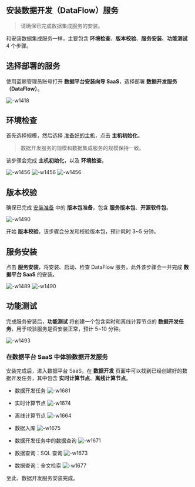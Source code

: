 ## 安装数据开发（DataFlow）服务 
> 请确保已完成数据集成服务的安装。 

和安装数据集成服务一样，主要包含 **环境检查**、**版本校验**、**服务安装**、**功能测试** 4 个步骤。

## 选择部署的服务
使用蓝鲸管理员账号打开 **数据平台安装向导 SaaS**，选择部署 **数据开发服务（DataFlow）**。

![-w1418](media/15891910784148.jpg)

## 环境检查
首先选择规模，然后选择 [准备好的主机](./prepare.md)，点击 **主机初始化**。
> 数据开发服务的规模和数据集成服务的规模保持一致。

该步骤会完成 **主机初始化**，以及 **环境检查**。

![-w1456](media/15891975868476.jpg)
![-w1456](media/15891975378071.jpg)
![-w1456](media/15891975595037.jpg)


## 版本校验

确保已完成 [安装准备](./prepare.md) 中的 **版本包准备**，包含 **服务版本包**、**开源软件包**。

![-w1490](media/15891916343995.jpg)

开始 **版本校验**，该步骤会分发和校验版本包，预计耗时 3~5 分钟。

## 服务安装

点击 **服务安装**，将安装、启动、检查 DataFlow 服务，此外该步骤会一并完成 **数据平台 SaaS** 的安装。

![-w1489](media/15891917172369.jpg)
![-w1490](media/15891917315173.jpg)

## 功能测试
完成服务安装后，**功能测试** 将创建一个包含实时和离线计算节点的 **数据开发任务**，用于校验服务是否安装正常，预计 5~10 分钟。

![-w1493](media/15891917581393.jpg)

### 在数据平台 SaaS 中体验数据开发服务

安装完成后，进入数据平台 SaaS，在 **数据开发** 页面中可以找到已经创建好的数据开发任务，其中包含 **实时计算节点**、**离线计算节点**。

- 数据开发任务
![-w1681](media/15891921032515.jpg)

- 实时计算节点
![-w1674](media/15891921430286.jpg)

- 离线计算节点
![-w1664](media/15891921646331.jpg)

- 数据入库
![-w1675](media/15891921932125.jpg)

- 数据开发任务中的数据查询
![-w1671](media/15891922346547.jpg)


- 数据查询：SQL 查询
![-w1673](media/15891922609764.jpg)

- 数据查询：全文检索
![-w1677](media/15891922753596.jpg)

至此，数据开发服务安装完成。